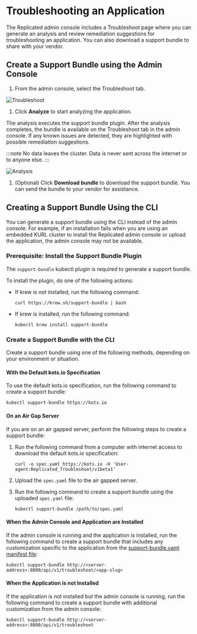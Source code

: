 # Troubleshooting an Application

The Replicated admin console includes a Troubleshoot page where you can generate an analysis and review remediation suggestions for troubleshooting an application. You can also download a support bundle to share with your vendor.

## Create a Support Bundle using the Admin Console

1. From the admin console, select the Troubleshoot tab.

  ![Troubleshoot](/images/troubleshoot.png)

1. Click **Analyze** to start analyzing the application.

  The analysis executes the support bundle plugin. After the analysis completes, the bundle is available on the Troubleshoot tab in the admin console. If any known issues are detected, they are highlighted with possible remediation suggestions.

  :::note
  No data leaves the cluster. Data is never sent across the internet or to anyone else.
  :::

  ![Analysis](/images/analysis.png)

1. (Optional) Click **Download bundle** to download the support bundle. You can send the bundle to your vendor for assistance.

## Creating a Support Bundle Using the CLI

You can generate a support bundle using the CLI instead of the admin console. For example, if an installation fails when you are using an embedded KURL cluster to install the Replicated admin console or upload the application, the admin console may not be available.

### Prerequisite: Install the Support Bundle Plugin

The `support-bundle` kubectl plugin is required to generate a support bundle.

To install the plugin, do one of the following actions:

- If krew is _not_ installed, run the following command:

    ```
    curl https://krew.sh/support-bundle | bash
    ```

- If krew is installed, run the following command:

    ```
    kubectl krew install support-bundle
    ```

### Create a Support Bundle with the CLI

Create a support bundle using one of the following methods, depending on your environment or situation.

#### With the Default kots.io Specification

To use the default kots.io specification, run the following command to create a support bundle:

  ```
  kubectl support-bundle https://kots.io
  ```

#### On an Air Gap Server
If you are on an air gapped server, perform the following steps to create a support bundle:

1. Run the following command from a computer with internet access to download the default kots.io specification:

    ```
    curl -o spec.yaml https://kots.io -H 'User-agent:Replicated_Troubleshoot/v1beta1'
    ```

1. Upload the `spec.yaml` file to the air gapped server.

1. Run the following command to create a support bundle using the uploaded `spec.yaml` file:

    ```
    kubectl support-bundle /path/to/spec.yaml
    ```

#### When the Admin Console and Application are Installed

If the admin console is running and the application is installed, run the following command to create a support bundle that includes any customization specific to the application from the [support-bundle.yaml manifest file](/vendor/preflight-support-bundle-creating#creating-support-bundles):

  ```
  kubectl support-bundle http://<server-address>:8800/api/v1/troubleshoot/<app-slug>
  ```

#### When the Application is not Installed
If the application is not installed but the admin console is running, run the following command to create a support bundle with additional customization from the admin console:

  ```
  kubectl support-bundle http://<server-address>:8800/api/v1/troubleshoot
  ```
